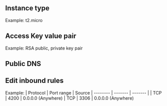 ## Instance type
Example: t2.micro

## Access Key value pair
Example: RSA public, private key pair

## Public DNS

## Edit inbound rules

Example:
| Protocol    | Port range | Source
| -------- | ------- |  ------- |
| TCP  | 4200   | 0.0.0.0 (Anywhere)
| TCP |   3306  | 0.0.0.0 (Anywhere)

